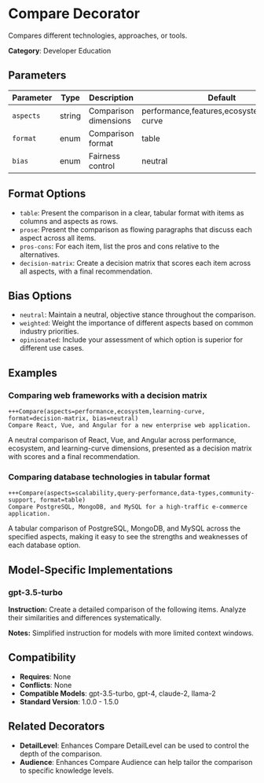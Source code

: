 # Compare Decorator

Compares different technologies, approaches, or tools.

**Category**: Developer Education

## Parameters

| Parameter | Type | Description | Default |
|-----------|------|-------------|--------|
| `aspects` | string | Comparison dimensions | performance,features,ecosystem,learning-curve |
| `format` | enum | Comparison format | table |
| `bias` | enum | Fairness control | neutral |

## Format Options

- `table`: Present the comparison in a clear, tabular format with items as columns and aspects as rows.
- `prose`: Present the comparison as flowing paragraphs that discuss each aspect across all items.
- `pros-cons`: For each item, list the pros and cons relative to the alternatives.
- `decision-matrix`: Create a decision matrix that scores each item across all aspects, with a final recommendation.

## Bias Options

- `neutral`: Maintain a neutral, objective stance throughout the comparison.
- `weighted`: Weight the importance of different aspects based on common industry priorities.
- `opinionated`: Include your assessment of which option is superior for different use cases.

## Examples

### Comparing web frameworks with a decision matrix

```
+++Compare(aspects=performance,ecosystem,learning-curve, format=decision-matrix, bias=neutral)
Compare React, Vue, and Angular for a new enterprise web application.
```

A neutral comparison of React, Vue, and Angular across performance, ecosystem, and learning-curve dimensions, presented as a decision matrix with scores and a final recommendation.

### Comparing database technologies in tabular format

```
+++Compare(aspects=scalability,query-performance,data-types,community-support, format=table)
Compare PostgreSQL, MongoDB, and MySQL for a high-traffic e-commerce application.
```

A tabular comparison of PostgreSQL, MongoDB, and MySQL across the specified aspects, making it easy to see the strengths and weaknesses of each database option.

## Model-Specific Implementations

### gpt-3.5-turbo

**Instruction:** Create a detailed comparison of the following items. Analyze their similarities and differences systematically.

**Notes:** Simplified instruction for models with more limited context windows.


## Compatibility

- **Requires**: None
- **Conflicts**: None
- **Compatible Models**: gpt-3.5-turbo, gpt-4, claude-2, llama-2
- **Standard Version**: 1.0.0 - 1.5.0

## Related Decorators

- **DetailLevel**: Enhances Compare DetailLevel can be used to control the depth of the comparison.
- **Audience**: Enhances Compare Audience can help tailor the comparison to specific knowledge levels.

